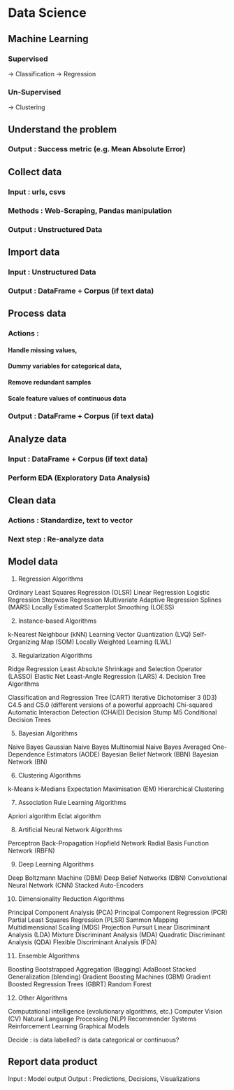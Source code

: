 # Data Science

## Machine Learning
### Supervised
-> Classification
-> Regression
### Un-Supervised
-> Clustering

## Understand the problem
### Output : Success metric (e.g. Mean Absolute Error)

## Collect data
### Input : urls, csvs
### Methods : Web-Scraping, Pandas manipulation
### Output : Unstructured Data

## Import data
### Input : Unstructured Data
### Output : DataFrame + Corpus (if text data)

## Process data
### Actions :
#### Handle missing values,
#### Dummy variables for categorical data,
#### Remove redundant samples
#### Scale feature values of continuous data
### Output : DataFrame + Corpus (if text data)

## Analyze data
### Input : DataFrame + Corpus (if text data)
### Perform EDA (Exploratory Data Analysis)

## Clean data
### Actions : Standardize, text to vector
### Next step : Re-analyze data

## Model data

1. Regression Algorithms

Ordinary Least Squares Regression (OLSR)
Linear Regression
Logistic Regression
Stepwise Regression
Multivariate Adaptive Regression Splines (MARS)
Locally Estimated Scatterplot Smoothing (LOESS)


2. Instance-based Algorithms

k-Nearest Neighbour (kNN)
Learning Vector Quantization (LVQ)
Self-Organizing Map (SOM)
Locally Weighted Learning (LWL)


3. Regularization Algorithms

Ridge Regression
Least Absolute Shrinkage and Selection Operator (LASSO)
Elastic Net
Least-Angle Regression (LARS)
4. Decision Tree Algorithms

Classification and Regression Tree (CART)
Iterative Dichotomiser 3 (ID3)
C4.5 and C5.0 (different versions of a powerful approach)
Chi-squared Automatic Interaction Detection (CHAID)
Decision Stump
M5
Conditional Decision Trees


5. Bayesian Algorithms

Naive Bayes
Gaussian Naive Bayes
Multinomial Naive Bayes
Averaged One-Dependence Estimators (AODE)
Bayesian Belief Network (BBN)
Bayesian Network (BN)


6. Clustering Algorithms

k-Means
k-Medians
Expectation Maximisation (EM)
Hierarchical Clustering


7. Association Rule Learning Algorithms

Apriori algorithm
Eclat algorithm


8. Artificial Neural Network Algorithms

Perceptron
Back-Propagation
Hopfield Network
Radial Basis Function Network (RBFN)


9. Deep Learning Algorithms

Deep Boltzmann Machine (DBM)
Deep Belief Networks (DBN)
Convolutional Neural Network (CNN)
Stacked Auto-Encoders


10. Dimensionality Reduction Algorithms

Principal Component Analysis (PCA)
Principal Component Regression (PCR)
Partial Least Squares Regression (PLSR)
Sammon Mapping
Multidimensional Scaling (MDS)
Projection Pursuit
Linear Discriminant Analysis (LDA)
Mixture Discriminant Analysis (MDA)
Quadratic Discriminant Analysis (QDA)
Flexible Discriminant Analysis (FDA)


11. Ensemble Algorithms

Boosting
Bootstrapped Aggregation (Bagging)
AdaBoost
Stacked Generalization (blending)
Gradient Boosting Machines (GBM)
Gradient Boosted Regression Trees (GBRT)
Random Forest


12. Other Algorithms

Computational intelligence (evolutionary algorithms, etc.)
Computer Vision (CV)
Natural Language Processing (NLP)
Recommender Systems
Reinforcement Learning
Graphical Models


Decide : is data labelled? is data categorical or continuous?



## Report data product
Input : Model output
Output : Predictions, Decisions, Visualizations
